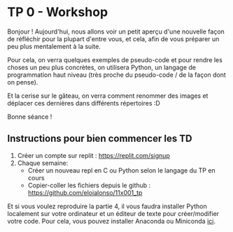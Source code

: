# TP 0 - Workshop

Bonjour ! Aujourd'hui, nous allons voir un petit aperçu d'une nouvelle façon de réfléchir pour la plupart d'entre vous, et cela, afin de vous préparer un peu plus mentalement à la suite.

Pour cela, on verra quelques exemples de pseudo-code et pour rendre les choses un peu plus concrètes, on utilisera Python, un langage de programmation haut niveau (très proche du pseudo-code / de la façon dont on pense).

Et la cerise sur le gâteau, on verra comment renommer des images et déplacer ces dernières dans différents répertoires :D

Bonne séance !

## Instructions pour bien commencer les TD

1. Créer un compte sur replit : https://replit.com/signup
2. Chaque semaine:
    - Créer un nouveau repl en C ou Python selon le langage du TP en cours
    - Copier-coller les fichiers depuis le github : https://github.com/eloialonso/11x001_tp

 

Et si vous voulez reproduire la partie 4, il vous faudra installer Python localement sur votre ordinateur et un éditeur de texte pour créer/modifier votre code. Pour cela, vous pouvez installer Anaconda ou Miniconda [ici](https://www.anaconda.com/download/success).
